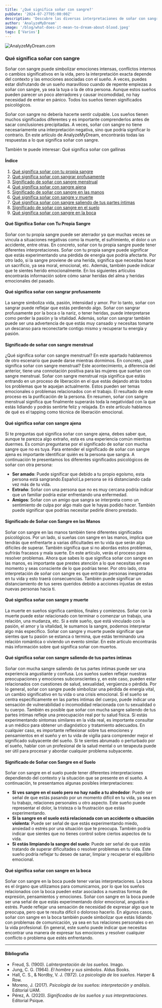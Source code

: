 ```yaml
---
title: '¿Qué significa soñar con sangre?'
pubDate: '2024-07-27T05:00:00Z'
description: 'Descubre las diversas interpretaciones de soñar con sangre, desde simbolizar emociones intensas hasta reflejar cambios significativos en tu vida.'
author: 'AnalyzeMyDream'
image: '/blog/what-does-it-mean-to-dream-about-blood.jpeg'
tags: ['Varios']
---
```


![AnalyzeMyDream.com](/blog/what-does-it-mean-to-dream-about-blood.jpeg)

### Qué significa soñar con sangre

Soñar con sangre puede simbolizar emociones intensas, conflictos internos o cambios significativos en la vida, pero la interpretación exacta depende del contexto y las emociones asociadas con el sueño. A veces, puedes estar disfrutando de un sueño maravilloso cuando de repente empiezas a soñar con sangre, ya sea la tuya o la de otra persona. Aunque estos sueños pueden parecer un poco aterradores y causar incomodidad, no hay necesidad de entrar en pánico. Todos los sueños tienen significados psicológicos.

Soñar con sangre no debería hacerte sentir culpable. Los sueños tienen muchos significados diferentes y es importante comprenderlos antes de sacar conclusiones precipitadas. A veces, soñar con sangre no tiene necesariamente una interpretación negativa, sino que podría significar lo contrario. En este artículo de AnalyzeMyDream, encontrarás todas las respuestas a lo que significa soñar con sangre.

También te puede interesar: 
Qué significa soñar con gallinas

#### Índice

1. [Qué significa soñar con tu propia sangre](#qué-significa-soñar-con-tu-propia-sangre)
2. [Qué significa soñar con sangrar profusamente](#qué-significa-soñar-con-sangrar-profusamente)
3. [Significado de soñar con sangre menstrual](#significado-de-soñar-con-sangre-menstrual)
4. [Qué significa soñar con sangre ajena](#qué-significa-soñar-con-sangre-ajena)
5. [Significado de soñar con sangre en las manos](#significado-de-soñar-con-sangre-en-las-manos)
6. [Qué significa soñar con sangre y muerte](#qué-significa-soñar-con-sangre-y-muerte)
7. [Qué significa soñar con sangre saliendo de tus partes íntimas](#qué-significa-soñar-con-sangre-saliendo-de-tus-partes-íntimas)
8. [Significado de soñar con sangre en el suelo](#significado-de-soñar-con-sangre-en-el-suelo)
9. [Qué significa soñar con sangre en la boca](#qué-significa-soñar-con-sangre-en-la-boca)


#### Qué Significa Soñar con Tu Propia Sangre

Soñar con tu propia sangre puede ser aterrador ya que muchas veces se vincula a situaciones negativas como la muerte, el sufrimiento, el dolor o un accidente, entre otras. En concreto, soñar con tu propia sangre puede tener diferentes interpretaciones. Soñar con tu propia sangre puede significar que estás experimentando una pérdida de energía que podría afectarte. Por otro lado, si la sangre proviene de una herida, significa que necesitas hacer un sacrificio, ya sea moral, emocional, etc. Además, también puede indicar que te sientes herido emocionalmente. En los siguientes artículos encontrarás información sobre cómo sanar heridas del alma y heridas emocionales del pasado.

#### Qué significa soñar con sangrar profusamente

La sangre simboliza vida, pasión, intensidad y amor. Por lo tanto, soñar con sangrar puede reflejar que estás perdiendo algo. Soñar con sangrar profusamente por la boca o la nariz, o tener heridas, puede interpretarse como perder la pasión y la vitalidad. Además, soñar con sangrar también puede ser una advertencia de que estás muy cansado y necesitas tomarte un descanso para reconectarte contigo mismo y recuperar tu energía y pasión.

#### Significado de soñar con sangre menstrual

¿Qué significa soñar con sangre menstrual? En este apartado hablaremos de otro escenario que puede darse mientras dormimos. En concreto, ¿qué significa soñar con sangre menstrual? Este acontecimiento, a diferencia del anterior, tiene una connotación positiva para las mujeres que sueñan con sangre menstrual. Soñar con sangre menstrual roja significa que estás entrando en un proceso de liberación en el que estás dejando atrás todos los problemas que te aquejan actualmente. Estos pueden ser temas emocionales o problemas relacionados con el trabajo. El resultado de este proceso es la purificación de la persona. En resumen, soñar con sangre menstrual significa que finalmente superarás toda la negatividad con la que estás lidiando y podrás sentirte feliz y relajada. En este artículo hablamos de qué es el tapping como técnica de liberación emocional.

#### Qué significa soñar con sangre ajena

Si te preguntas qué significa soñar con sangre ajena, debes saber que, aunque te parezca algo extraño, esta es una experiencia común mientras duermes. Es común preguntarse por el significado de soñar con mucha sangre que no es tuya. Para entender el significado de soñar con sangre ajena es importante identificar quién es la persona que sangra. A continuación te presentamos los diferentes significados psicológicos de soñar con otra persona:
- **Ser amado**: Puede significar que debido a tu propio egoísmo, esta persona está sangrando.Español:La persona se irá distanciando cada vez más de tu vida.
- **Extraño**: Soñar con una persona que no es muy cercana podría indicar que un familiar podría estar enfrentando una enfermedad.
- **Amigos**: Soñar con un amigo que sangra se interpreta como un sentimiento de culpa por algo malo que le hayas podido hacer. También puede significar que podrías necesitar pedirle dinero prestado.

#### Significado de Soñar con Sangre en las Manos

Soñar con sangre en las manos también tiene diferentes significados psicológicos. Por un lado, si sueñas con sangre en las manos, implica que tendrás que enfrentarte a varias dificultades en tu vida que serán algo difíciles de superar. También significa que si no abordas estos problemas, sufrirás fracasos y mala suerte. En este artículo, verás el proceso para resolver problemas. Ahora que sabes lo que significa soñar con sangre en las manos, es importante que prestes atención a lo que necesitas en ese momento y seas consciente de lo que podrías tener. Por otro lado, otra interpretación de soñar con sangre es que entrarán personas inesperadas en tu vida y esto traerá consecuencias. También puede significar un distanciamiento de tus seres queridos debido a acciones injustas de estas nuevas personas hacia ti.

#### Qué significa soñar con sangre y muerte

La muerte en sueños significa cambios, finales y comienzos. Soñar con la muerte puede estar relacionado con terminar o comenzar un trabajo, una relación, una mudanza, etc. Si a este sueño, que está vinculado con la pasión, el amor y la vitalidad, le sumamos la sangre, podemos interpretar algo más específico. Soñar con sangre y muerte puede significar que sientes que tu pasión se estanca o termina, que estás terminando una relación romántica o viviendo un evento similar. En este artículo encontrarás más información sobre qué significa soñar con muertos.

#### Qué significa soñar con sangre saliendo de tus partes íntimas

Soñar con mucha sangre saliendo de tus partes íntimas puede ser una experiencia angustiante y confusa. Los sueños suelen reflejar nuestras preocupaciones y emociones subconscientes y, en este caso, pueden estar relacionados con cuestiones de salud, sexualidad, vergüenza o pérdida. Por lo general, soñar con sangre puede simbolizar una pérdida de energía vital, un cambio significativo en tu vida o una crisis emocional. Si el sueño se centra específicamente en las partes íntimas del cuerpo, puede indicar una sensación de vulnerabilidad o incomodidad relacionada con tu sexualidad o tu cuerpo. También es posible que soñar con mucha sangre saliendo de tus partes íntimas refleje una preocupación real por tu salud física. Si estás experimentando síntomas similares en la vida real, es importante consultar a un médico para obtener un diagnóstico y tratamiento adecuados. En cualquier caso, es importante reflexionar sobre tus emociones y pensamientos en el sueño y en tu vida de vigilia para comprender mejor el significado subyacente del sueño. Si te sientes abrumado o perturbado por el sueño, hablar con un profesional de la salud mental o un terapeuta puede ser útil para procesar y abordar cualquier problema subyacente. 

#### Significado de Soñar con Sangre en el Suelo

Soñar con sangre en el suelo puede tener diferentes interpretaciones dependiendo del contexto y la situación que se presente en el sueño. A continuación, te presentamos algunas posibles interpretaciones:
- **Si ves sangre en el suelo pero no hay nadie a tu alrededor**: Puede ser señal de que estás pasando por un momento difícil en tu vida, ya sea en tu trabajo, relaciones personales u otro aspecto. Este sueño puede representar el dolor, la tristeza o la frustración que estás experimentando.
- **Si la sangre en el suelo está relacionada con un accidente o situación violenta**: Puede ser señal de que estás experimentando miedo, ansiedad o estrés por una situación que te preocupa. También podría indicar que sientes que no tienes control sobre ciertos aspectos de tu vida.
- **Si estás limpiando la sangre del suelo**: Puede ser señal de que estás tratando de superar dificultades o resolver problemas en tu vida. Este sueño podría reflejar tu deseo de sanar, limpiar y recuperar el equilibrio emocional.

#### Qué significa soñar con sangre en la boca

Soñar con sangre en la boca puede tener varias interpretaciones. La boca es el órgano que utilizamos para comunicarnos, por lo que los sueños relacionados con la boca pueden estar asociados a nuestras formas de expresión, pensamientos y emociones. Soñar con sangre en la boca puede ser una señal de que estás experimentando dolor emocional, angustia o estrés. Puede reflejar una sensación de necesidad de expresar algo que te preocupa, pero que te resulta difícil o doloroso hacerlo. En algunos casos, soñar con sangre en la boca también puede simbolizar que estás lidiando con problemas de comunicación, ya sea en tus relaciones personales o en la vida profesional. En general, este sueño puede indicar que necesitas encontrar una manera de expresar tus emociones y resolver cualquier conflicto o problema que estés enfrentando.

---

#### Bibliografía

- Freud, S. (1900). *LaInterpretación de los sueños*. Imago.
- Jung, C. G. (1964). *El hombre y sus símbolos*. Aldus Books.
- Hall, C. S., & Nordby, V. J. (1972). *La psicología de los sueños*. Harper & Row.
- Moreno, J. (2017). *Psicología de los sueños: interpretación y análisis*. Editorial UAM.
- Pérez, A. (2020). *Significados de los sueños y sus interpretaciones*. Editorial Psique.
